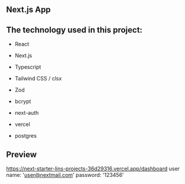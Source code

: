 ## Next.js App

## The technology used in this project:
- React
- Next.js
- Typescript
- Tailwind CSS / clsx
- Zod

- bcrypt
- next-auth

- vercel
- postgres

## Preview
https://next-starter-lins-projects-36d29316.vercel.app/dashboard
user name: 'user@nextmail.com'
password: '123456'
